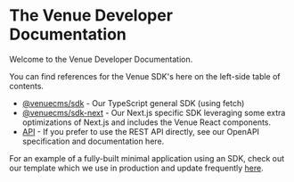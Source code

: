 # The Venue Developer Documentation

Welcome to the Venue Developer Documentation.

You can find references for the Venue SDK's here on the left-side table of contents.

- [@venuecms/sdk](https://docs.venuecms.com/developers/sdk) - Our TypeScript general SDK (using fetch)
- [@venuecms/sdk-next](https://docs.venuecms.com/developers/sdk-next) - Our Next.js specific SDK leveraging some extra optimizations of Next.js and includes the Venue React components.
- [API](https://venue.apidocumentation.com/) - If you prefer to use the REST API directly, see our OpenAPI specification and documentation here.

For an example of a fully-built minimal application using an SDK, check out our template which we use in production and update frequently [here](https://github.com/venuecms/template-minimal).

